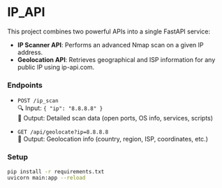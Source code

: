 # IP_API

This project combines two powerful APIs into a single FastAPI service:

- **IP Scanner API**: Performs an advanced Nmap scan on a given IP address.
- **Geolocation API**: Retrieves geographical and ISP information for any public IP using ip-api.com.

### Endpoints

- `POST /ip_scan`  
  🔍 Input: `{ "ip": "8.8.8.8" }`  
  🧪 Output: Detailed scan data (open ports, OS info, services, scripts)

- `GET /api/geolocate?ip=8.8.8.8`  
  📍 Output: Geolocation info (country, region, ISP, coordinates, etc.)

### Setup

```bash
pip install -r requirements.txt
uvicorn main:app --reload
